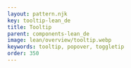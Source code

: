 ```yaml
---
layout: pattern.njk
key: tooltip-lean_de
title: Tooltip
parent: components-lean_de
image: lean/overview/tooltip.webp
keywords: tooltip, popover, toggletip
order: 350
---
```

